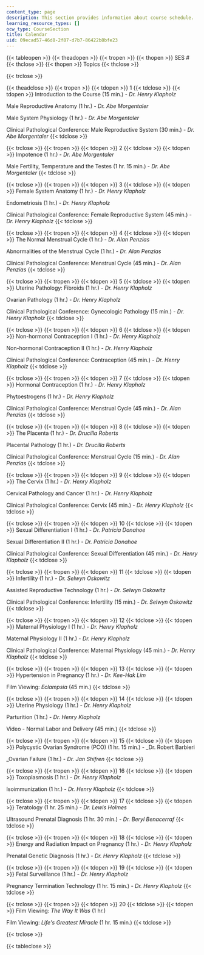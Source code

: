 ```yaml
---
content_type: page
description: This section provides information about course schedule.
learning_resource_types: []
ocw_type: CourseSection
title: Calendar
uid: 09ecad57-46d8-2f87-d7b7-86422b8bfe23
---
```


{{< tableopen >}}
{{< theadopen >}}
{{< tropen >}}
{{< thopen >}}
SES #
{{< thclose >}}
{{< thopen >}}
Topics
{{< thclose >}}

{{< trclose >}}

{{< theadclose >}}
{{< tropen >}}
{{< tdopen >}}
1
{{< tdclose >}}
{{< tdopen >}}
Introduction to the Course (15 min.) - _Dr. Henry Klapholz_  
  
Male Reproductive Anatomy (1 hr.) - _Dr. Abe Morgentaler_  
  
Male System Physiology (1 hr.) - _Dr. Abe Morgentaler_  
  
Clinical Pathological Conference: Male Reproductive System (30 min.) - _Dr. Abe Morgentaler_
{{< tdclose >}}

{{< trclose >}}
{{< tropen >}}
{{< tdopen >}}
2
{{< tdclose >}}
{{< tdopen >}}
Impotence (1 hr.) - _Dr. Abe Morgentaler_  
  
Male Fertility, Temperature and the Testes (1 hr. 15 min.) - _Dr. Abe Morgentaler_
{{< tdclose >}}

{{< trclose >}}
{{< tropen >}}
{{< tdopen >}}
3
{{< tdclose >}}
{{< tdopen >}}
Female System Anatomy (1 hr.) - _Dr. Henry Klapholz_  
  
Endometriosis (1 hr.) - _Dr. Henry Klapholz_  
  
Clinical Pathological Conference: Female Reproductive System (45 min.) - _Dr. Henry Klapholz_
{{< tdclose >}}

{{< trclose >}}
{{< tropen >}}
{{< tdopen >}}
4
{{< tdclose >}}
{{< tdopen >}}
The Normal Menstrual Cycle (1 hr.) - _Dr. Alan Penzias_  
  
Abnormalities of the Menstrual Cycle (1 hr.) - _Dr. Alan Penzias_  
  
Clinical Pathological Conference: Menstrual Cycle (45 min.) - _Dr. Alan Penzias_
{{< tdclose >}}

{{< trclose >}}
{{< tropen >}}
{{< tdopen >}}
5
{{< tdclose >}}
{{< tdopen >}}
Uterine Pathology: Fibroids (1 hr.) - _Dr. Henry Klapholz_  
  
Ovarian Pathology (1 hr.) - _Dr. Henry Klapholz_  
  
Clinical Pathological Conference: Gynecologic Pathology (15 min.) - _Dr. Henry Klapholz_
{{< tdclose >}}

{{< trclose >}}
{{< tropen >}}
{{< tdopen >}}
6
{{< tdclose >}}
{{< tdopen >}}
Non-hormonal Contraception I (1 hr.) - _Dr. Henry Klapholz_  
  
Non-hormonal Contraception II (1 hr.) - _Dr. Henry Klapholz_  
  
Clinical Pathological Conference: Contraception (45 min.) - _Dr. Henry Klapholz_
{{< tdclose >}}

{{< trclose >}}
{{< tropen >}}
{{< tdopen >}}
7
{{< tdclose >}}
{{< tdopen >}}
Hormonal Contraception (1 hr.) - _Dr. Henry Klapholz_  
  
Phytoestrogens (1 hr.) - _Dr. Henry Klapholz_  
  
Clinical Pathological Conference: Menstrual Cycle (45 min.) - _Dr. Alan Penzias_
{{< tdclose >}}

{{< trclose >}}
{{< tropen >}}
{{< tdopen >}}
8
{{< tdclose >}}
{{< tdopen >}}
The Placenta (1 hr.) - _Dr. Drucilla Roberts_  
  
Placental Pathology (1 hr.) - _Dr. Drucilla Roberts_  
  
Clinical Pathological Conference: Menstrual Cycle (15 min.) - _Dr. Alan Penzias_
{{< tdclose >}}

{{< trclose >}}
{{< tropen >}}
{{< tdopen >}}
9
{{< tdclose >}}
{{< tdopen >}}
The Cervix (1 hr.) - _Dr. Henry Klapholz_  
  
Cervical Pathology and Cancer (1 hr.) - _Dr. Henry Klapholz_  
  
Clinical Pathological Conference: Cervix (45 min.) - _Dr. Henry Klapholz_
{{< tdclose >}}

{{< trclose >}}
{{< tropen >}}
{{< tdopen >}}
10
{{< tdclose >}}
{{< tdopen >}}
Sexual Differentiation I (1 hr.) - _Dr. Patricia Donahoe_  
  
Sexual Differentiation II (1 hr.) - _Dr. Patricia Donahoe_  
  
Clinical Pathological Conference: Sexual Differentiation (45 min.) - _Dr. Henry Klapholz_
{{< tdclose >}}

{{< trclose >}}
{{< tropen >}}
{{< tdopen >}}
11
{{< tdclose >}}
{{< tdopen >}}
Infertility (1 hr.) - _Dr. Selwyn Oskowitz_  
  
Assisted Reproductive Technology (1 hr.) - _Dr. Selwyn Oskowitz_  
  
Clinical Pathological Conference: Infertility (15 min.) - _Dr. Selwyn Oskowitz_
{{< tdclose >}}

{{< trclose >}}
{{< tropen >}}
{{< tdopen >}}
12
{{< tdclose >}}
{{< tdopen >}}
Maternal Physiology I (1 hr.) - _Dr. Henry Klapholz_  
  
Maternal Physiology II (1 hr.) - _Dr. Henry Klapholz_  
  
Clinical Pathological Conference: Maternal Physiology (45 min.) - _Dr. Henry Klapholz_
{{< tdclose >}}

{{< trclose >}}
{{< tropen >}}
{{< tdopen >}}
13
{{< tdclose >}}
{{< tdopen >}}
Hypertension in Pregnancy (1 hr.) - _Dr. Kee-Hak Lim_  
  
Film Viewing: _Eclampsia_ (45 min.)
{{< tdclose >}}

{{< trclose >}}
{{< tropen >}}
{{< tdopen >}}
14
{{< tdclose >}}
{{< tdopen >}}
Uterine Physiology (1 hr.) - _Dr. Henry Klapholz_  
  
Parturition (1 hr.) - _Dr. Henry Klapholz_  
  
Video - Normal Labor and Delivery (45 min.)
{{< tdclose >}}

{{< trclose >}}
{{< tropen >}}
{{< tdopen >}}
15
{{< tdclose >}}
{{< tdopen >}}
Polycystic Ovarian Syndrome (PCO) (1 hr. 15 min.) - _Dr. Robert Barbieri  
  
_Ovarian Failure (1 hr.) - _Dr. Jan Shifren_
{{< tdclose >}}

{{< trclose >}}
{{< tropen >}}
{{< tdopen >}}
16
{{< tdclose >}}
{{< tdopen >}}
Toxoplasmosis (1 hr.) - _Dr. Henry Klapholz_  
  
Isoimmunization (1 hr.) - _Dr. Henry Klapholz_
{{< tdclose >}}

{{< trclose >}}
{{< tropen >}}
{{< tdopen >}}
17
{{< tdclose >}}
{{< tdopen >}}
Teratology (1 hr. 25 min.) - _Dr. Lewis Holmes_  
  
Ultrasound Prenatal Diagnosis (1 hr. 30 min.) - _Dr. Beryl Benacerraf_
{{< tdclose >}}

{{< trclose >}}
{{< tropen >}}
{{< tdopen >}}
18
{{< tdclose >}}
{{< tdopen >}}
Energy and Radiation Impact on Pregnancy (1 hr.) - _Dr. Henry Klapholz_  
  
Prenatal Genetic Diagnosis (1 hr.) - _Dr. Henry Klapholz_
{{< tdclose >}}

{{< trclose >}}
{{< tropen >}}
{{< tdopen >}}
19
{{< tdclose >}}
{{< tdopen >}}
Fetal Surveillance (1 hr.) - _Dr. Henry Klapholz_  
  
Pregnancy Termination Technology (1 hr. 15 min.) - _Dr. Henry Klapholz_
{{< tdclose >}}

{{< trclose >}}
{{< tropen >}}
{{< tdopen >}}
20
{{< tdclose >}}
{{< tdopen >}}
Film Viewing: _The Way It Was_ (1 hr.)  
  
Film Viewing: _Life's Greatest Miracle_ (1 hr. 15 min.)
{{< tdclose >}}

{{< trclose >}}

{{< tableclose >}}